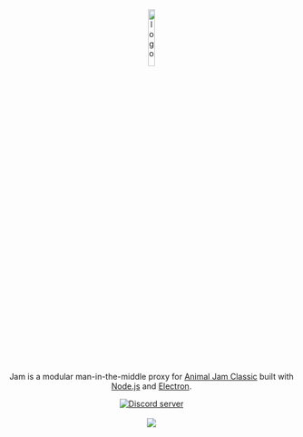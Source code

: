 <div align="center">
  <img src="https://i.imgur.com/Fe6Uvjs.png" alt="logo" width="16%"/>
  <p>
    Jam is a modular man-in-the-middle proxy for <a href="https://classic.animaljam.com">Animal Jam Classic<a/> built with <a href="https://nodejs.org">Node.js</a> and  <a href="https://www.electronjs.org">Electron</a>.
  </p>
<a href="https://discord.gg/eTj4rJGNc2"><img src="https://img.shields.io/discord/1208534012801323089?color=5865F2&logo=discord&logoColor=white" alt="Discord server" /></a>
</div>
<br/>
<div align="center">
  <img src="https://github.com/user-attachments/assets/95da6e9c-203a-42b5-aff8-03d804a464bc" />
</div>
